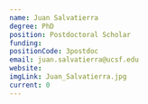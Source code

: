 ```yaml
---
name: Juan Salvatierra
degree: PhD
position: Postdoctoral Scholar
funding: 
positionCode: 3postdoc
email: juan.salvatierra@ucsf.edu
website:
imgLink: Juan_Salvatierra.jpg
current: 0
---
```

